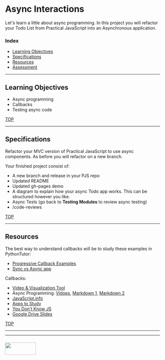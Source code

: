 # Async Interactions

Let's learn a little about async programming.  In this project you will refactor your Todo List from Practical JavaScript into an Asynchronous application.

### Index
* [Learning Objectives](#learning-objectives)
* [Specifications](#specifications)
* [Resources](#resources)
* [Assessment](#assessment)

---


## Learning Objectives

* Async programming
* Callbacks
* Testing async code

[TOP](#index)

---

## Specifications


Refactor your MVC version of Practical JavaScript to use async components.  As before you will refactor on a new branch.

Your finished project consist of:
* A new branch and release in your PJS repo
* Updated README 
* Updated gh-pages demo
* A diagram to explain how your async Todo app works.  This can be structured however you like.
* Async Tests (go back to __Testing Modules__ to review async testing)
* /code-reviews



[TOP](#index)

---

## Resources

The best way to understand callbacks will be to study these examples in PythonTutor:
* [Progressive Callback Examples](https://github.com/elewa-academy/Modular-Design/tree/master/06-async-interactions/callbacks)
* [Sync vs Async app](https://github.com/elewa-academy/Modular-Design/tree/master/06-async-interactions/sync-vs-async-basic/terminal-only)


 Callbacks:
* [Video & Visualization Tool](http://latentflip.com/loupe/?code=JC5vbignYnV0dG9uJywgJ2NsaWNrJywgZnVuY3Rpb24gb25DbGljaygpIHsKICAgIHNldFRpbWVvdXQoZnVuY3Rpb24gdGltZXIoKSB7CiAgICAgICAgY29uc29sZS5sb2coJ1lvdSBjbGlja2VkIHRoZSBidXR0b24hJyk7ICAgIAogICAgfSwgMjAwMCk7Cn0pOwoKY29uc29sZS5sb2coIkhpISIpOwoKc2V0VGltZW91dChmdW5jdGlvbiB0aW1lb3V0KCkgewogICAgY29uc29sZS5sb2coIkNsaWNrIHRoZSBidXR0b24hIik7Cn0sIDUwMDApOwoKY29uc29sZS5sb2coIldlbGNvbWUgdG8gbG91cGUuIik7!!!PGJ1dHRvbj5DbGljayBtZSE8L2J1dHRvbj4%3D)
* Async Programming: [Vidoes](https://www.youtube.com/playlist?list=PL4cUxeGkcC9jAhrjtZ9U93UMIhnCc44MH), [Markdown 1](https://github.com/elewa-academy/General-Resources/blob/master/javascript/async.md), [Markdown 2](https://github.com/elewa-academy/General-Resources/blob/master/javascript/async-callbacks.md)
* [JavaScript.info](https://javascript.info/callbacks)
* [Apps to Study](https://github.com/elewa-academy/Modular-Design/tree/master/)
* [You Don't Know JS](https://github.com/getify/You-Dont-Know-JS/blob/master/async%20%26%20performance/ch2.md)
* [Google Drive Slides](https://docs.google.com/presentation/d/16O1__rTtownarL_6n70RhavYkPjvZJOCtfEqQOeDt18/edit#slide=id.g1185dd92cf_0_0)



[TOP](#index)



___
___
### <a href="http://elewa.education/blog" target="_blank"><img src="https://user-images.githubusercontent.com/18554853/34921062-506450ae-f97d-11e7-875f-6feeb26ad72d.png" width="100" height="40"/></a>

